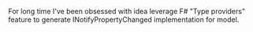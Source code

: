 For long time I've been obsessed with idea leverage F# "Type providers" feature to generate INotifyPropertyChanged implementation for model.  